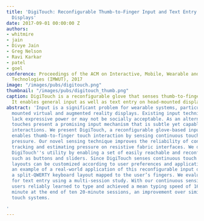 ```yaml
---
title: 'DigiTouch: Reconfigurable Thumb-to-Finger Input and Text Entry on Head-mounted
  Displays'
date: 2017-09-01 00:00:00 Z
authors:
- whitmire
- jain
- Divye Jain
- Greg Nelson
- Ravi Karkar
- patel
- goel
conference: Proceedings of the ACM on Interactive, Mobile, Wearable and Ubiquitous
  Technologies (IMWUT), 2017
image: "/images/pubs/digitouch.png"
thumbnail: "/images/pubs/digitouch_thumb.png"
caption: DigiTouch is a reconfigurable glove that senses thumb-to-finger touches.
  It enables general input as well as text entry on head-mounted displays.
abstract: 'Input is a significant problem for wearable systems, particularly for head
  mounted virtual and augmented reality displays. Existing input techniques either
  lack expressive power or may not be socially acceptable. As an alternative, thumb-to-finger
  touches present a promising input mechanism that is subtle yet capable of complex
  interactions. We present DigiTouch, a reconfigurable glove-based input device that
  enables thumb-to-finger touch interaction by sensing continuous touch position and
  pressure. Our novel sensing technique improves the reliability of continuous touch
  tracking and estimating pressure on resistive fabric interfaces. We demonstrate
  DigiTouch''s utility by enabling a set of easily reachable and reconfigurable widgets
  such as buttons and sliders. Since DigiTouch senses continuous touch position, widget
  layouts can be customized according to user preferences and application needs. As
  an example of a real-world application of this reconfigurable input device, we examine
  a split-QWERTY keyboard layout mapped to the user’s fingers. We evaluate DigiTouch
  for text entry using a multi-session study. With our continuous sensing method,
  users reliably learned to type and achieved a mean typing speed of 16.0 words per
  minute at the end of ten 20-minute sessions, an improvement over similar wearable
  touch systems.

'
---
```



